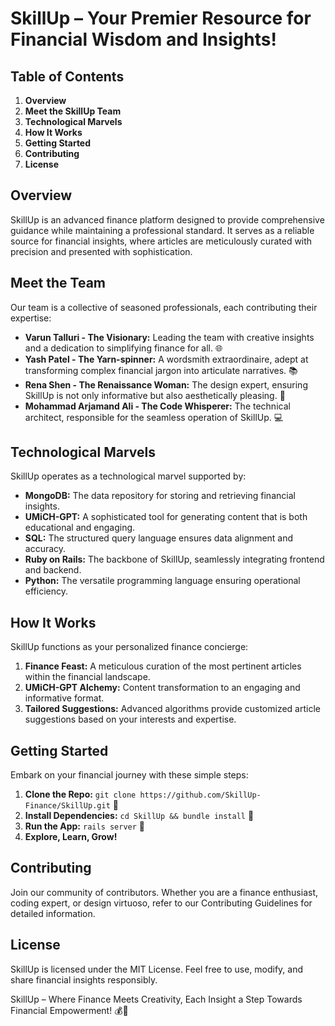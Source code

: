 # SkillUp – Your Premier Resource for Financial Wisdom and Insights!

## Table of Contents
1. **Overview**
2. **Meet the SkillUp Team**
3. **Technological Marvels**
4. **How It Works**
5. **Getting Started**
6. **Contributing**
7. **License**

## Overview
SkillUp is an advanced finance platform designed to provide comprehensive guidance while maintaining a professional standard. It serves as a reliable source for financial insights, where articles are meticulously curated with precision and presented with sophistication.

## Meet the Team
Our team is a collective of seasoned professionals, each contributing their expertise:

- **Varun Talluri - The Visionary:** Leading the team with creative insights and a dedication to simplifying finance for all. 🌐
- **Yash Patel - The Yarn-spinner:** A wordsmith extraordinaire, adept at transforming complex financial jargon into articulate narratives. 📚
- **Rena Shen - The Renaissance Woman:** The design expert, ensuring SkillUp is not only informative but also aesthetically pleasing. 🎨
- **Mohammad Arjamand Ali - The Code Whisperer:** The technical architect, responsible for the seamless operation of SkillUp. 💻

## Technological Marvels
SkillUp operates as a technological marvel supported by:

- **MongoDB:** The data repository for storing and retrieving financial insights.
- **UMiCH-GPT:** A sophisticated tool for generating content that is both educational and engaging.
- **SQL:** The structured query language ensures data alignment and accuracy.
- **Ruby on Rails:** The backbone of SkillUp, seamlessly integrating frontend and backend.
- **Python:** The versatile programming language ensuring operational efficiency.

## How It Works
SkillUp functions as your personalized finance concierge:

1. **Finance Feast:** A meticulous curation of the most pertinent articles within the financial landscape.
2. **UMiCH-GPT Alchemy:** Content transformation to an engaging and informative format.
3. **Tailored Suggestions:** Advanced algorithms provide customized article suggestions based on your interests and expertise.

## Getting Started
Embark on your financial journey with these simple steps:

1. **Clone the Repo:** `git clone https://github.com/SkillUp-Finance/SkillUp.git` 🚀
2. **Install Dependencies:** `cd SkillUp && bundle install` 🔧
3. **Run the App:** `rails server` 🚂
4. **Explore, Learn, Grow!**

## Contributing
Join our community of contributors. Whether you are a finance enthusiast, coding expert, or design virtuoso, refer to our Contributing Guidelines for detailed information.

## License
SkillUp is licensed under the MIT License. Feel free to use, modify, and share financial insights responsibly.

SkillUp – Where Finance Meets Creativity, Each Insight a Step Towards Financial Empowerment! 💰📖
